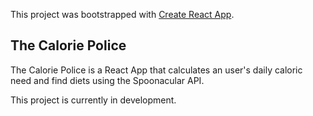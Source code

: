 This project was bootstrapped with [Create React App](https://github.com/facebook/create-react-app).

## The Calorie Police

The Calorie Police is a React App that calculates an user's daily caloric need and find diets using the Spoonacular API.

This project is currently in development.